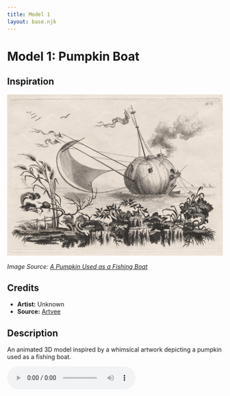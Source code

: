 ```yaml
---
title: Model 1
layout: base.njk
---
```


# Model 1: Pumpkin Boat

<canvas id="modelCanvas"></canvas>

## Inspiration

![Pumpkin Boat](../../assets/pumpkin-boat.jpg)

*Image Source: [A Pumpkin Used as a Fishing Boat](https://artvee.com/dl/a-pumpkin-used-as-a-fishing-boat/)*

## Credits

- **Artist:** Unknown
- **Source:** [Artvee](https://artvee.com)

## Description

An animated 3D model inspired by a whimsical artwork depicting a pumpkin used as a fishing boat.

<audio controls>
  <source src="../../assets/model1-audio.mp3" type="audio/mpeg">
  Your browser does not support the audio element.
</audio>

